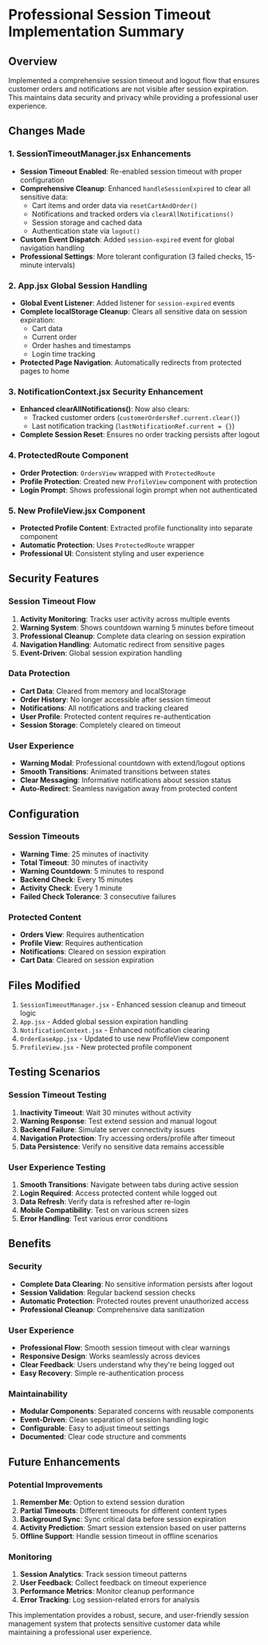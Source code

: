 # Professional Session Timeout Implementation Summary

## Overview
Implemented a comprehensive session timeout and logout flow that ensures customer orders and notifications are not visible after session expiration. This maintains data security and privacy while providing a professional user experience.

## Changes Made

### 1. SessionTimeoutManager.jsx Enhancements
- **Session Timeout Enabled**: Re-enabled session timeout with proper configuration
- **Comprehensive Cleanup**: Enhanced `handleSessionExpired` to clear all sensitive data:
  - Cart items and order data via `resetCartAndOrder()`
  - Notifications and tracked orders via `clearAllNotifications()`
  - Session storage and cached data
  - Authentication state via `logout()`
- **Custom Event Dispatch**: Added `session-expired` event for global navigation handling
- **Professional Settings**: More tolerant configuration (3 failed checks, 15-minute intervals)

### 2. App.jsx Global Session Handling
- **Global Event Listener**: Added listener for `session-expired` events
- **Complete localStorage Cleanup**: Clears all sensitive data on session expiration:
  - Cart data
  - Current order
  - Order hashes and timestamps
  - Login time tracking
- **Protected Page Navigation**: Automatically redirects from protected pages to home

### 3. NotificationContext.jsx Security Enhancement
- **Enhanced clearAllNotifications()**: Now also clears:
  - Tracked customer orders (`customerOrdersRef.current.clear()`)
  - Last notification tracking (`lastNotificationRef.current = {}`)
- **Complete Session Reset**: Ensures no order tracking persists after logout

### 4. ProtectedRoute Component
- **Order Protection**: `OrdersView` wrapped with `ProtectedRoute`
- **Profile Protection**: Created new `ProfileView` component with protection
- **Login Prompt**: Shows professional login prompt when not authenticated

### 5. New ProfileView.jsx Component
- **Protected Profile Content**: Extracted profile functionality into separate component
- **Automatic Protection**: Uses `ProtectedRoute` wrapper
- **Professional UI**: Consistent styling and user experience

## Security Features

### Session Timeout Flow
1. **Activity Monitoring**: Tracks user activity across multiple events
2. **Warning System**: Shows countdown warning 5 minutes before timeout
3. **Professional Cleanup**: Complete data clearing on session expiration
4. **Navigation Handling**: Automatic redirect from sensitive pages
5. **Event-Driven**: Global session expiration handling

### Data Protection
- **Cart Data**: Cleared from memory and localStorage
- **Order History**: No longer accessible after session timeout
- **Notifications**: All notifications and tracking cleared
- **User Profile**: Protected content requires re-authentication
- **Session Storage**: Completely cleared on timeout

### User Experience
- **Warning Modal**: Professional countdown with extend/logout options
- **Smooth Transitions**: Animated transitions between states
- **Clear Messaging**: Informative notifications about session status
- **Auto-Redirect**: Seamless navigation away from protected content

## Configuration

### Session Timeouts
- **Warning Time**: 25 minutes of inactivity
- **Total Timeout**: 30 minutes of inactivity
- **Warning Countdown**: 5 minutes to respond
- **Backend Check**: Every 15 minutes
- **Activity Check**: Every 1 minute
- **Failed Check Tolerance**: 3 consecutive failures

### Protected Content
- **Orders View**: Requires authentication
- **Profile View**: Requires authentication
- **Notifications**: Cleared on session expiration
- **Cart Data**: Cleared on session expiration

## Files Modified
1. `SessionTimeoutManager.jsx` - Enhanced session cleanup and timeout logic
2. `App.jsx` - Added global session expiration handling
3. `NotificationContext.jsx` - Enhanced notification clearing
4. `OrderEaseApp.jsx` - Updated to use new ProfileView component
5. `ProfileView.jsx` - New protected profile component

## Testing Scenarios

### Session Timeout Testing
1. **Inactivity Timeout**: Wait 30 minutes without activity
2. **Warning Response**: Test extend session and manual logout
3. **Backend Failure**: Simulate server connectivity issues
4. **Navigation Protection**: Try accessing orders/profile after timeout
5. **Data Persistence**: Verify no sensitive data remains accessible

### User Experience Testing
1. **Smooth Transitions**: Navigate between tabs during active session
2. **Login Required**: Access protected content while logged out
3. **Data Refresh**: Verify data is refreshed after re-login
4. **Mobile Compatibility**: Test on various screen sizes
5. **Error Handling**: Test various error conditions

## Benefits

### Security
- **Complete Data Clearing**: No sensitive information persists after logout
- **Session Validation**: Regular backend session checks
- **Automatic Protection**: Protected routes prevent unauthorized access
- **Professional Cleanup**: Comprehensive data sanitization

### User Experience
- **Professional Flow**: Smooth session timeout with clear warnings
- **Responsive Design**: Works seamlessly across devices
- **Clear Feedback**: Users understand why they're being logged out
- **Easy Recovery**: Simple re-authentication process

### Maintainability
- **Modular Components**: Separated concerns with reusable components
- **Event-Driven**: Clean separation of session handling logic
- **Configurable**: Easy to adjust timeout settings
- **Documented**: Clear code structure and comments

## Future Enhancements

### Potential Improvements
1. **Remember Me**: Option to extend session duration
2. **Partial Timeouts**: Different timeouts for different content types
3. **Background Sync**: Sync critical data before session expiration
4. **Activity Prediction**: Smart session extension based on user patterns
5. **Offline Support**: Handle session timeout in offline scenarios

### Monitoring
1. **Session Analytics**: Track session timeout patterns
2. **User Feedback**: Collect feedback on timeout experience
3. **Performance Metrics**: Monitor cleanup performance
4. **Error Tracking**: Log session-related errors for analysis

This implementation provides a robust, secure, and user-friendly session management system that protects sensitive customer data while maintaining a professional user experience.
